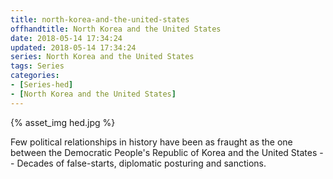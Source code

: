 ```yaml
---
title: north-korea-and-the-united-states
offhandtitle: North Korea and the United States
date: 2018-05-14 17:34:24
updated: 2018-05-14 17:34:24
series: North Korea and the United States
tags: Series
categories:
- [Series-hed]
- [North Korea and the United States]
---
```


{% asset_img hed.jpg %}

Few political relationships in history have been as fraught as the one between the Democratic People's Republic of Korea and the United States -- Decades of false-starts, diplomatic posturing and sanctions.
